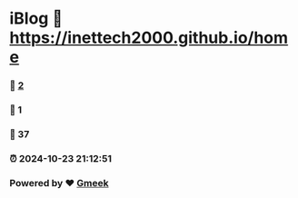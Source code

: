 # iBlog :link: https://inettech2000.github.io/home 
### :page_facing_up: [2](https://inettech2000.github.io/home/tag.html) 
### :speech_balloon: 1 
### :hibiscus: 37 
### :alarm_clock: 2024-10-23 21:12:51 
### Powered by :heart: [Gmeek](https://github.com/Meekdai/Gmeek)
